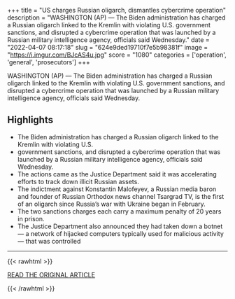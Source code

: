 +++
title = "US charges Russian oligarch, dismantles cybercrime operation"
description = "WASHINGTON (AP) — The Biden administration has charged a Russian oligarch linked to the Kremlin with violating U.S. government sanctions, and disrupted a cybercrime operation that was launched by a Russian military intelligence agency, officials said Wednesday."
date = "2022-04-07 08:17:18"
slug = "624e9ded19710f7e5b98381f"
image = "https://i.imgur.com/BJcAS4u.jpg"
score = "1080"
categories = ['operation', 'general', 'prosecutors']
+++

WASHINGTON (AP) — The Biden administration has charged a Russian oligarch linked to the Kremlin with violating U.S. government sanctions, and disrupted a cybercrime operation that was launched by a Russian military intelligence agency, officials said Wednesday.

## Highlights

- The Biden administration has charged a Russian oligarch linked to the Kremlin with violating U.S.
- government sanctions, and disrupted a cybercrime operation that was launched by a Russian military intelligence agency, officials said Wednesday.
- The actions came as the Justice Department said it was accelerating efforts to track down illicit Russian assets.
- The indictment against Konstantin Malofeyev, a Russian media baron and founder of Russian Orthodox news channel Tsargrad TV, is the first of an oligarch since Russia’s war with Ukraine began in February.
- The two sanctions charges each carry a maximum penalty of 20 years in prison.
- The Justice Department also announced they had taken down a botnet — a network of hijacked computers typically used for malicious activity — that was controlled

---

{{< rawhtml >}}
  <p class="article-category">
    <a target="_blank" href="https://apnews.com/article/russia-ukraine-putin-technology-viktor-vekselberg-europe-b5505db50b8a6337e647fe08b74fbe99">READ THE ORIGINAL ARTICLE</a>
  </p>
{{< /rawhtml >}}
